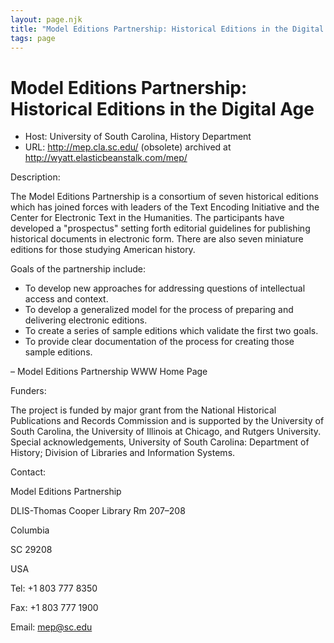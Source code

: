 ```yaml
---
layout: page.njk
title: "Model Editions Partnership: Historical Editions in the Digital Age"
tags: page
---
```

# Model Editions Partnership: Historical Editions in the Digital Age








* Host: University of South Carolina, History Department
* URL: http://mep.cla.sc.edu/ (obsolete) archived at <http://wyatt.elasticbeanstalk.com/mep/>



Description:


The Model Editions Partnership is a consortium of seven historical editions which
 has joined forces with leaders of the Text Encoding Initiative and the Center for
 Electronic Text in the Humanities. The participants have developed a "prospectus"
 setting forth editorial guidelines for publishing historical documents in electronic
 form. There are also seven miniature editions for those studying American history.
 


Goals of the partnership include:


* To develop new approaches for addressing questions of intellectual access and context.
* To develop a generalized model for the process of preparing and delivering electronic
 editions.
* To create a series of sample editions which validate the first two goals.
* To provide clear documentation of the process for creating those sample editions.


– Model Editions Partnership WWW Home Page



Funders:


The project is funded by major grant from the National Historical Publications and
 Records Commission and is supported by the University of South Carolina, the University
 of Illinois at Chicago, and Rutgers University. Special acknowledgements, University
 of South Carolina: Department of History; Division of Libraries and Information Systems.



Contact:
 



Model Editions Partnership


DLIS-Thomas Cooper Library Rm 207–208


Columbia


SC 29208


USA


Tel: +1 803 777 8350


Fax: +1 803 777 1900


Email: [mep@sc.edu](mailto:mep@sc.edu)





